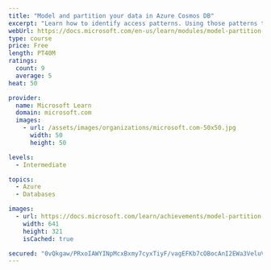 ```yaml
---
title: "Model and partition your data in Azure Cosmos DB"
excerpt: "Learn how to identify access patterns. Using those patterns then you can learn to apply modeling and partition strategies to ensure an efficient and scalable deployment of your Azure Cosmos DB instance."
webUrl: https://docs.microsoft.com/en-us/learn/modules/model-partition-data-azure-cosmos-db/
type: course
price: Free
length: PT40M
ratings:
  count: 9
  average: 5
heat: 50

provider:
  name: Microsoft Learn
  domain: microsoft.com
  images:
    - url: /assets/images/organizations/microsoft.com-50x50.jpg
      width: 50
      height: 50

levels:
  - Intermediate

topics:
  - Azure
  - Databases

images:
  - url: https://docs.microsoft.com/learn/achievements/model-partition-data-azure-cosmos-db-social.png
    width: 641
    height: 321
    isCached: true

secured: "0vQkgaw/PRxoIAWYINpMcxBxmy7cyxTiyF/vagEFKb7cOBocAnI2EWa3VeluVJqkH1+ehtIIxY8CEsePGII6/ShYr4cxOj6btRDNegNxg5MmNimotAwMdSRtR7sIDCFKKrk7Tr2LJkhUSs6I/T4UzV1mu2Wdsy9wntp2EFy4gp81PgCZEKG58f49fL5sCmJeyfIipRZSYkOfzwNBRTU5f5LN5R4l1xha4zuyNmJ+RNWf7q7c6CfbaV7a1YAe8cTJyMzlfHka6qTu6I2P+m312NS5YaTm8w62PjCY03FC+KA2hLSi9HT2+648bTGytYDWmbVZXbLznLMK9H6VdraLOet9h27cL0wc0/0r+Ffry4uP3EZ0QUOAeVlxoMlC7ooUH1/V1/4keH6E8JdgqyqsJnMEInCqy7jI+wzn/cgXeVA=;4urlC2KkYo8LOudeDMhRVA=="
---
```


